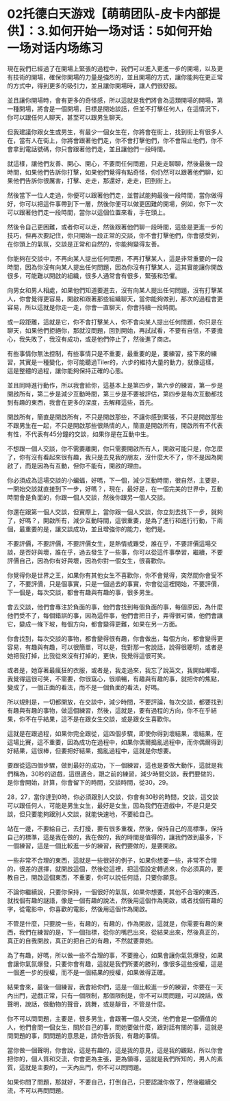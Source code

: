 # 02托德白天游戏【萌萌团队-皮卡内部提供】：3.如何开始一场对话：5如何开始一场对话内场练习

現在我們已經過了在開場上緊張的過程中，我們可以進入更進一步的開場，以及更有技術的開場，確保你開場的力量是強烈的，並且開場的方式，讓你能夠在更正常的方式中，得到更多的吸引力，並且讓你開場時，讓人們很舒服。

並且讓你開場時，會有更多的奇怪感，所以這就是我們將會為這類開場的開場，第一種開場，將會是一個開場，目標是開始談話，但並不打擊任何人，在這情況下，你可以跟任何人聊天，甚至可以跟男生聊天。

但我建議你跟女生或男生，有最少一個女生在，你將會在街上，找到街上有很多人在，當有人在街上，你將會跟著他們走，你不會打擊他們，你不會阻止他們，你不會拿到電話號碼，你只會跟著他們走，並且讓他們一段時間。

就這樣，讓他們友善、開心、開心，不要問任何問題，只走走聊聊，然後最後一段時間，如果他們告訴你打擊，如果他們覺得有點奇怪，你仍然可以跟著他們聊，如果他們告訴你很厲害，打擊、走走，那還好，走走，回到街上。

然後當下一位人走過，你便可以跟著他們走，並嘗試能夠最後一段時間，當你做得好，你可以把這件事帶到下一層，然後你便可以做更困難的開場，例如，你下一次可以跟著他們走一段時間，當你以這個位置來看，手在頭上。

然後令自己更困難，或者你可以走，然後跟著他們聊一段時間，這些是更進一步的技巧，但再次要記住，你只開始一段正常的交談，你不會打擊他們，你會感受到，在你頭上的氣氛，交談是正常和自然的，你能夠變得友善。

你能夠在交談中，不再向某人提出任何問題，不再打擊某人，這是非常重要的一段時間，因為你沒有向某人提出任何問題，因為你沒有打擊某人，這其實能讓你開啟很多，可能難以開啟的組織，很多人通常會有很多，緊張和恐懼。

向男女和男人相處，如果他們知道要進去，沒有向某人提出任何問題，沒有打擊某人，你會覺得更容易，開啟和跟著那些組織聊天，當你能夠做到，那次的過程會更容易，所以這就是你走一走，你會一直聊天，你會持續一段時間。

或一段距離，這就是它，你不會打擊某人，你不會向某人提出任何問題，你只是在聊天，如果他們拒絕你，那就沒問題，回到開始，再試試看，不要有自信，不要擔心，我失敗了，我沒有成功，或是他們停止了，然後進了商店。

有些事情你無法控制，有些事情只是不重要，最重要的是，要練習，接下來的練習，其實是一種變化，你可能聽過Tiler的，六步的維持大量的動力，就像這樣，這是整體的過程，讓你能夠保持正確的心態。

並且同時進行動作，所以我會給你，這基本上是第四步，第六步的練習，第一步是開啟所有，第二步是減少互動時間，第三步是不要被評估，第四步是每次互動都找到有趣的東西，我會在更多的深度，去解釋這些，首先。

開啟所有，簡直是開啟所有，不只是開啟那些，不讓你感到緊張，不只是開啟那些不跟男生在一起，不只是開啟那些很熱情的人，簡直是開啟所有，開啟所有不代表有性，不代表有45分鐘的交談，如果你是在互動中生。

不想跟一個人交談，你不需要離開，你只需要開啟所有人，開啟可能只是，你怎麼了，你有沒有看起來很有趣，我只是去見我的朋友，沒什麼大不了，你不是因為開啟了，而是因為有互動，但你不能有，開啟的理由。

你必須成為這場交談的小蝙蝠，好嗎，下一個，減少互動時間，很自然，主要是，一開始交談就直接到下一步，好嗎？，現在，最好是，在一個完美的世界中，互動時間會是負面的，你跟一個人交談，然後你跟另一個人交談。

你還在跟第一個人交談，但實際上，當你跟一個人交談，你立刻去找下一步，就夠了，好嗎？，開啟所有，減少互動時間，這很重要，是為了進行和進行行動，下兩個，最重要的是，讓交談成功，並且增強你的能力，他們是。

不要評價，不要評價，不要評價女生，是熱情或難受，誰在乎，不要評價這場交談，是否好與壞，誰在乎，過去發生了一些事，你可以從這件事學習，繼續，不要評價自己，因為你有好與壞，因為你對一個女生，很喜歡你。

你覺得你是世界之王，如果你有其他女生不喜歡你，你不會覺得，突然間你會受不了，不要評價，只是個事實，只是一個過去的事實，你會從這裡開始，不要評價，下一個是，每次交談，都會有趣與有趣的事，很多男生。

會去交談，他們會專注於負面的事，他們會找到每個負面的事，每個原因，為什麼他們受不了，每個錯誤的事，因為這件事，他們會把日子，弄得很可憐，他們會讓它，變成一條下坡，每個方向，都會變得更難，如果在另一方面。

你會找到，每次交談的事物，都會變得很有趣，你會做出，每個方向，都會變得更容易，有趣與有趣，可以很簡單，可以是，我對那一套說話，說得很聰明，或者是她把我打掉，比我從來沒有打掉的，更快，我覺得這很可笑。

或者是，她穿著最瘋狂的衣服，或者是，我走過來，我忘了說英文，我開始嘟嘤，我覺得這很可笑，不需要，你很窩心，很順暢，有趣與有趣的事，就把你的焦點，變成了，一個正面的看法，而不是一個負面的看法，好嗎。

所以規則是，一切都開放，在交談中，減少時間，不要評論，每次交談，都要找到有趣與有趣的事物，做這個練習，然後，這就是，要有過程的方向，你不在乎結果，你不在乎結果，這不是在跟女生交談，或是跟女生喜歡你。

這就是在跟過程，如果你完全跟從，這四個步驟，即使你得到壞結果，壞結果，在這場比賽，這不重要，因為成功在過程中，如果你偶爾搗亂過程中，而你偶爾得到好結果，這很棒，但要把好結果，搗亂過程中，這就是你想要。

要跟從這四個步驟，做到最好的成功，下一個練習，這也是要做大動作，這就是我們稱為，30秒的遊戲，這很適合，跟之前的練習，減少時間交談，我們要做的，是你會開始，計算，你會留下的時間，交談時間，從30，29。

28，27，當你達到0時，你必須跟別人交談，你會有30秒的時間，交談，這交談可以跟任何人，可能是男生女生，最好是女生，因為我們在遊戲中，不是只是交談，但只要能夠跟別人交談，就能快速地，不要給自己。

站在一邊，不要給自己，去打擾，要有很多重複，然後，保持自己的高標準，保持自己的標準，這是我在做的，我在做的，我的時間是值得的，讓我們做到最多，下一個練習，這是一個比較進一步的練習，我們要做的，是要開啟。

一些非常不合理的東西，這就是一些很好的例子，如果你想要一些，非常不合理的，很差的選擇，就開啟這個，然後從這裡，把這個設定轉過來，你必須真的，要教自己，開啟這個東西，不重要，你可以說任何話，只要你願意。

不論你繼續說，只要你保持，一個很好的氣氛，如果你想要，其他不合理的東西，就找個有趣的謎語，像是一個有趣的說法，然後用這個作為開啟，或者找個有趣的字，從電影中，你喜歡的電影，然後用這個作為開啟。

不管是什麼，只要說一些，有趣的，有趣的，作為開啟，這就是，你需要有趣的東西，我們在練習的是，下一個指標，從你的嘴巴出來，從結果出來，然後真正的，真正的自我開啟，真正的把自己的有趣，不然就要靠她。

為了有趣，好嗎，所以做一些不合理的事，不要擔心，如果會讓你氣氛爆發，如果會讓你氣氛爆發，只要你會有趣，這就是我們所要的勝利，像很多這些授權，這是一個進一步的授權，而不是一個結果的授權，如果做得正確。

結果會來，最後一個練習，我會給你們，這是一個比較進一步的練習，你要在一天內出門，遊戲正常，只有一個限制，那個限制是，你不可以問問題，可以說話，做聲明，說話，做動物的聲音，跳舞，或是靜音，不管是什麼。

你不可以問問題，主要是，很多男生，會跟著一個人交流，他們會是一個價值的人，他們會問一個女生，關於自己的事，問她要做什麼，跟對話有關的事，這就是問問題的事，問問題的意思是，請你告訴我，有趣的事情。

當你做一個聲明，你會說，這是有趣的，這是我的意見，這是我的觀點，所以你會把你的，個人質和交流，你會更為主張，更為領導，這就是我們所知的，男人的素質，這就是主要的，一天內出門，你不可以問問題。

如果你問了問題，那就好，不要自己，打倒自己，只要認識你做了，然後繼續交流，不可以再問問題。